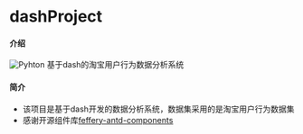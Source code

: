 # dashProject

#### 介绍
![Pyhton](https://img.shields.io/badge/python-3.9%20%7C%203.10%20%7C%203.11%20%7C%203.12-blue)
基于dash的淘宝用户行为数据分析系统

#### 简介
* 该项目是基于dash开发的数据分析系统，数据集采用的是淘宝用户行为数据集
* 感谢开源组件库<u>[feffery-antd-components](https://github.com/CNFeffery/feffery-antd-components)</u>


